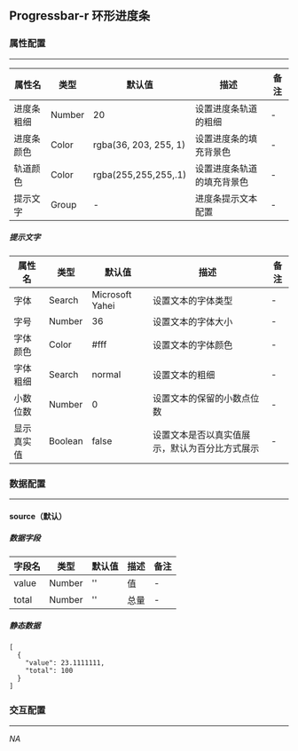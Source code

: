 ## Progressbar-r 环形进度条

### 属性配置
------
| 属性名 | 类型 | 默认值 | 描述 | 备注 |
| ------ | ------ | ------ | ------ | ------ |
| 进度条粗细 | Number | 20 | 设置进度条轨道的粗细 | - |
| 进度条颜色 | Color | rgba(36, 203, 255, 1) | 设置进度条的填充背景色 | - |
| 轨道颜色 | Color | rgba(255,255,255,.1) | 设置进度条轨道的填充背景色 | - |
| 提示文字 | Group | - | 进度条提示文本配置 | - |

##### 提示文字
| 属性名 | 类型 | 默认值 | 描述 | 备注 |
| ------ | ------ | ------ | ------ | ------ |
| 字体 | Search | Microsoft Yahei | 设置文本的字体类型 | - |
| 字号 | Number | 36 | 设置文本的字体大小 | - |
| 字体颜色 | Color | #fff | 设置文本的字体颜色 | - |
| 字体粗细 | Search | normal | 设置文本的粗细 | - |
| 小数位数 | Number | 0 | 设置文本的保留的小数点位数 | - |
| 显示真实值 | Boolean | false | 设置文本是否以真实值展示，默认为百分比方式展示 | - |

 
### 数据配置
------

#### source（默认）

##### 数据字段

| 字段名 | 类型 | 默认值 | 描述 | 备注 |
| ------ | ------ | ------ | ------ | ----- |
| value | Number | '' | 值 | - |
| total | Number | '' | 总量 | - |

##### 静态数据
```
[
  {
    "value": 23.1111111,
    "total": 100
  }
]
```

### 交互配置
-----
*NA*
